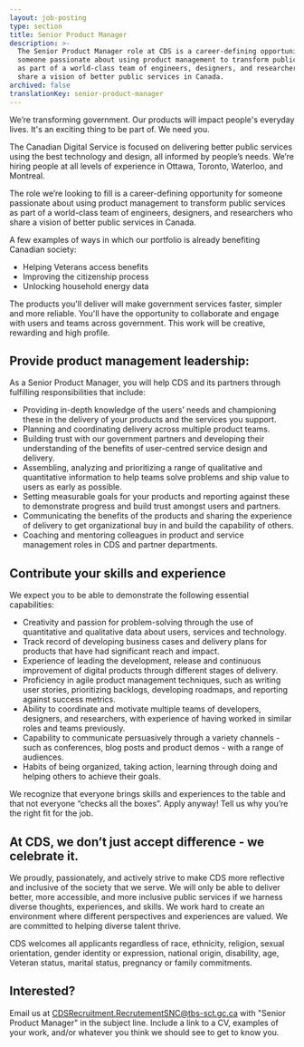 ```yaml
---
layout: job-posting
type: section
title: Senior Product Manager
description: >-
  The Senior Product Manager role at CDS is a career-defining opportunity for
  someone passionate about using product management to transform public services
  as part of a world-class team of engineers, designers, and researchers who
  share a vision of better public services in Canada.
archived: false
translationKey: senior-product-manager
---
```

We’re transforming government. Our products will impact people's everyday lives. It's an exciting thing to be part of. We need you.

The Canadian Digital Service is focused on delivering better public services using the best technology and design, all informed by people’s needs. We’re hiring people at all levels of experience in Ottawa, Toronto, Waterloo, and Montreal.

The role we’re looking to fill is a career-defining opportunity for someone passionate about using product management to transform public services as part of a world-class team of engineers, designers, and researchers who share a vision of better public services in Canada. 

A few examples of ways in which our portfolio is already benefiting Canadian society:

* Helping Veterans access benefits
* Improving the citizenship process
* Unlocking household energy data

The products you'll deliver will make government services faster, simpler and more reliable. You'll have the opportunity to collaborate and engage with users and teams across government. This work will be creative, rewarding and high profile.
            
## Provide product management leadership:
As a Senior Product Manager, you will help CDS and its partners through fulfilling responsibilities that include:		

* Providing in-depth knowledge of the users’ needs and championing these in the delivery of your products and the services you support.
* Planning and coordinating delivery across multiple product teams.
* Building trust with our government partners and developing their understanding of the benefits of user-centred service design and delivery.
* Assembling, analyzing and prioritizing a range of qualitative and quantitative information to help teams solve problems and ship value to users as early as possible.
* Setting measurable goals for your products and reporting against these to demonstrate progress and build trust amongst users and partners.
* Communicating the benefits of the products and sharing the experience of delivery to get organizational buy in and build the capability of others.
* Coaching and mentoring colleagues in product and service management roles in CDS and partner departments.
			
## Contribute your skills and experience
We expect you to be able to demonstrate the following essential capabilities:

* Creativity and passion for problem-solving through the use of quantitative and qualitative data about users, services and technology.
* Track record of developing business cases and delivery plans for products that have had significant reach and impact.
* Experience of leading the development, release and continuous improvement of digital products through different stages of delivery.
* Proficiency in agile product management techniques, such as writing user stories, prioritizing backlogs, developing roadmaps, and reporting against success metrics.
* Ability to coordinate and motivate multiple teams of developers, designers, and researchers, with experience of having worked in similar roles and teams previously.
* Capability to communicate persuasively through a variety channels - such as conferences, blog posts and product demos - with a range of audiences.
* Habits of being organized, taking action, learning through doing and helping others to achieve their goals.

We recognize that everyone brings skills and experiences to the table and that not everyone “checks all the boxes”. Apply anyway! Tell us why you’re the right fit for the job.

## At CDS, we don’t just accept difference - we celebrate it. 

We proudly, passionately, and actively strive to make CDS more reflective and inclusive of the society that we serve. We will only be able to deliver better, more accessible, and more inclusive public services if we harness diverse thoughts, experiences, and skills. We work hard to create an environment where different perspectives and experiences are valued. We are committed to helping diverse talent thrive.

CDS welcomes all applicants regardless of race, ethnicity, religion, sexual orientation, gender identity or expression, national origin, disability, age, Veteran status, marital status, pregnancy or family commitments.

## Interested?

Email us at [CDSRecruitment.RecrutementSNC@tbs-sct.gc.ca](mailto:CDSRecruitment.RecrutementSNC@tbs-sct.gc.ca) with "Senior Product Manager" in the subject line. Include a link to a CV, examples of your work, and/or whatever you think we should see to get to know you.

